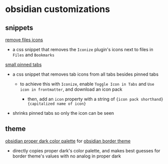 # obsidian customizations

## snippets

[remove files icons](remove%20file%20icons.css)

- a css snippet that removes the `Iconize` plugin's icons next to files in `Files` and `Bookmarks`

[small pinned tabs](small%20pinned%20tabs.css)

- a css snippet that removes tab icons from all tabs besides pinned tabs

  - to achieve this with `Iconize`, enable `Toggle Icon in Tabs` and `Use icon in frontmatter`, and download an icon pack

    - then, add an `icon` property with a string of `{icon pack shorthand}{capitalized name of icon}`

- shrinks pinned tabs so only the icon can be seen

## theme

[obsidian proper dark color palette](./obsidianProperDarkBorder.json) for [obsidian border theme](https://github.com/Akifyss/obsidian-border)

- directly copies proper dark's color palette, and makes best guesses for border theme's values with no analog in proper dark

